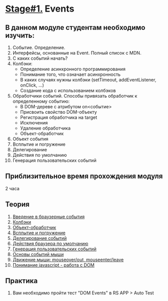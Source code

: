 # [Stage#1.](../../) Events
## В данном модуле студентам необходимо изучить:
1. Событие. Определение.
2. Интерфейсы, основанные на Event. Полный список с MDN.
3. С каких событий начать?
4. Колбэки:
    - Определение асинхронного программирования
    - Понимание того, что означает асинхронность
    - В каких случаях нужны колбэки (setTimeout, addEventListener, onClick, ...)
    - Создание кода с использованием колбэков
5. Обработчики событий. Способы привязать обработчик к определенному событию:
    - В DOM-дереве c атрибутом on<cобытие>
    - Присвоить свойство DOM-объекту
    - Регистрация обработчика на target
    - Исключения
    - Удаление обработчика
    - Объект-обработчик
6. Объект события
7. Всплытие и погружение
8. Делегирование
9. Действия по умолчанию
10. Генерация пользовательских событий

## Приблизительное время прохождения модуля
2 часа

## Теория 
1. [Введение в браузерные события](https://learn.javascript.ru/introduction-browser-events)
2. [Колбэки](https://learn.javascript.ru/callbacks)
3. [Объект-обработчик](https://learn.javascript.ru/introduction-browser-events#obekt-obrabotchik-handleevent)
3. [Всплытие и погружение](https://learn.javascript.ru/bubbling-and-capturing)
4. [Делегирование событий](https://learn.javascript.ru/event-delegation)
5. [Действия браузера по умолчанию](https://learn.javascript.ru/default-browser-action)
6. [Генерация пользовательских событий](https://learn.javascript.ru/dispatch-events)
7. [Основы событий мыши](https://learn.javascript.ru/mouse-events-basics)
8. [Движение мыши: mouseover/out, mouseenter/leave](https://learn.javascript.ru/mousemove-mouseover-mouseout-mouseenter-mouseleave)
9. [Понимание javascript - работа с DOM](https://www.youtube.com/watch?v=-2WiaSvOj78&feature=youtu.be)

## Практика 
1. Вам необходимо пройти тест "DOM Events" в RS APP > Auto Test
